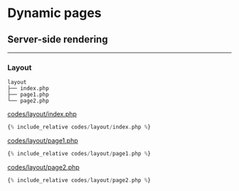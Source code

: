 # Dynamic pages

## Server-side rendering
---

### Layout

```
layout
├── index.php
├── page1.php
└── page2.php
```

[codes/layout/index.php](codes/layout/index.php)
```php
{% include_relative codes/layout/index.php %}
```

[codes/layout/page1.php](codes/layout/page1.php)
```php
{% include_relative codes/layout/page1.php %}
```

[codes/layout/page2.php](codes/layout/page2.php)
```php
{% include_relative codes/layout/page2.php %}
```


